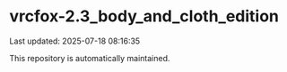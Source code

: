 # vrcfox-2.3_body_and_cloth_edition

Last updated: 2025-07-18 08:16:35

This repository is automatically maintained.
